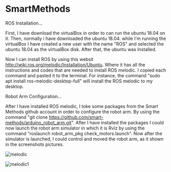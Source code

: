 

# SmartMethods
ROS Installation...


First, I have download the virtualBox in order to can run the ubuntu 18.04 on it.
Then, normally i have downloaded the ubuntu 18.04.
while I'm running the virtualBox I have created a new user with the name "ROS" and selected the ubuntu 18.04 as the virtualBox disk.
After that, the ubuntu was Installed.

Now I can install ROS by using this websit http://wiki.ros.org/melodic/Installation/Ubuntu. Where it has all the instructions and codes that are needed to install ROS melodic. I copied each command and pasted it to the terminal. For instance, the command "sudo apt install ros-melodic-desktop-full" will install the ROS melodic to my desktop.

Robot Arm Configuration...


After I have installed ROS melodic, I toke some packages from the Smart Methods github account in order to configure the  robot arm. By using the command "git clone https://github.com/smart-methods/arduino_robot_arm.git". After I have installed the packages I could now launch the robot arm simulator in which it is Rviz by using the command "roslaunch robot_arm_pkg check_motors.launch". Now after the simulator is launched, I could control and moved the robot arm, as it shown in the screenshots pictures.


![melodic](https://user-images.githubusercontent.com/85957795/122282646-5185d700-cef4-11eb-9f72-b4161f44b31a.png)
 


![melodic1](https://user-images.githubusercontent.com/85957795/122282762-72e6c300-cef4-11eb-978d-4a847ebf536a.png)
